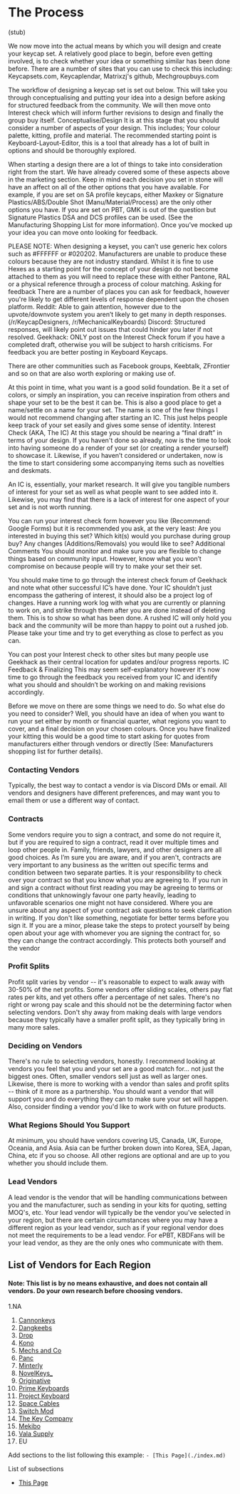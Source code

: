 # The Process
(stub)

We now move into the actual means by which you will design and create your keycap set. A relatively good place to begin, before even getting involved, is to check whether your idea or something similar has been done before. There are a number of sites that you can use to check this including: Keycapsets.com, Keycaplendar, Matrixzj's github, Mechgroupbuys.com

The workflow of designing a keycap set is set out below. This will take you through conceptualising and putting your idea into a design before asking for structured feedback from the community. We will then move onto Interest check which will inform further revisions to design and finally the group buy itself.
Conceptualise/Design
It is at this stage that you should consider a number of aspects of your design. This includes; Your colour palette, kitting, profile and material. The recommended starting point is Keyboard-Layout-Editor, this is a tool that already has a lot of built in options and should be thoroughly explored. 

When starting a design there are a lot of things to take into consideration right from the start. We have already covered some of these aspects above in the marketing section. Keep in mind each decision you set in stone will have an affect on all of the other options that you have available. For example, if you are set on SA profile keycaps, either Maxkey or Signature Plastics/ABS/Double Shot (Manu/Material/Process) are the only other options you have. If you are set on PBT, GMK is out of the question but Signature Plastics DSA and DCS profiles can be used. (See the Manufacturing Shopping List for more information). Once you’ve mocked up your idea you can move onto looking for feedback.

PLEASE NOTE: When designing a keyset, you can’t use generic hex colors such as #FFFFFF or #020202. Manufacturers are unable to produce these colours because they are not industry standard. Whilst it is fine to use Hexes as a starting point for the concept of your design do not become attached to them as you will need to replace these with either Pantone, RAL or a physical reference through a process of colour matching.
Asking for feedback
There are a number of places you can ask for feedback, however you're likely to get different levels of response dependent upon the chosen platform. 
Reddit: Able to gain attention, however due to the upvote/downvote system you aren’t likely to get many in depth responses. (/r/KeycapDesigners, /r/MechanicalKeyboards)
Discord: Structured responses, will likely point out issues that could hinder you later if not resolved.
Geekhack: ONLY post on the Interest Check forum if you have a completed draft, otherwise you will be subject to harsh criticisms. For feedback you are better posting in Keyboard Keycaps.

There are other communities such as Facebook groups, Keebtalk, ZFrontier and so on that are also worth exploring or making use of.

At this point in time, what you want is a good solid foundation. Be it a set of colors, or simply an inspiration, you can receive inspiration from others and shape your set to be the best it can be.
This is also a good place to get a name/settle on a name for your set. The name is one of the few things I would not recommend changing after starting an IC. This just helps people keep track of your set easily and gives some sense of identity.
Interest Check (AKA, The IC)
At this stage you should be nearing a “final draft” in terms of your design. If you haven't done so already, now is the time to look into having someone do a render of your set (or creating a render yourself) to showcase it. Likewise, if you haven’t considered or undertaken, now is the time to start considering some accompanying items such as novelties and deskmats.

An IC is, essentially, your market research. It will give you tangible numbers of interest for your set as well as what people want to see added into it. Likewise, you may find that there is a lack of interest for one aspect of your set and is not worth running.

You can run your interest check form however you like (Recommend: Google Forms) but it is recommended you ask, at the very least:
Are you interested in buying this set?
Which kit(s) would you purchase during group buy?
Any changes (Additions/Removals) you would like to see?
Additional Comments
You should monitor and make sure you are flexible to change things based on community input. However, know what you won’t compromise on because people will try to make your set their set.

You should make time to go through the interest check forum of Geekhack and note what other successful IC’s have done. Your IC shouldn’t just encompass the gathering of interest, it should also be a project log of changes. Have a running work log with what you are currently or planning to work on, and strike through them after you are done instead of deleting them. This is to show so what has been done. A rushed IC will only hold you back and the community will be more than happy to point out a rushed job. Please take your time and try to get everything as close to perfect as you can.

You can post your Interest check to other sites but many people use Geekhack as their central location for updates and/our progress reports.
IC Feedback & Finalizing
This may seem self-explanatory however it's now time to go through the feedback you received from your IC and identify what you should and shouldn’t be working on and making revisions accordingly. 

Before we move on there are some things we need to do. So what else do you need to consider? Well, you should have an idea of when you want to run your set either by month or financial quarter, what regions you want to cover, and a final decision on your chosen colours. Once you have finalized your kitting this would be a good time to start asking for quotes from manufacturers either through vendors or directly (See: Manufacturers shopping list for further details). 

### Contacting Vendors
Typically, the best way to contact a vendor is via Discord DMs or email. All vendors and designers have different preferences, and may want you to email them or use a different way of contact.

### Contracts
Some vendors require you to sign a contract, and some do not require it, but if you are required to sign a contract, read it over multiple times and loop other people in. Family, friends, lawyers, and other designers are all good choices.  As I’m sure you are aware, and if you aren't, contracts are very important to any business as the written out specific terms and condition between two separate parties. It is your responsibility to check over your contract so that you know what you are agreeing to. If you run in and sign a contract without first reading you may be agreeing to terms or conditions that unknowingly favour one party heavily, leading to unfavorable scenarios one might not have considered. Where you are unsure about any aspect of your contract ask questions to seek clarification in writing. If you don't like something, negotiate for better terms before you sign it. If you are a minor, please take the steps to protect yourself by being open about your age with whomever you are signing the contract for, so they can change the contract accordingly. This protects both yourself and the vendor

### Profit Splits
Profit split varies by vendor -- it's reasonable to expect to walk away with 30-50% of the net profits. Some vendors offer sliding scales, others pay flat rates per kits, and yet others offer a percentage of net sales. There's no right or wrong pay scale and this should not be the determining factor when selecting vendors. Don't shy away from making deals with large vendors because they typically have a smaller profit split, as they typically bring in many more sales.

### Deciding on Vendors
There's no rule to selecting vendors, honestly. I recommend looking at vendors you feel that you and your set are a good match for... not just the biggest ones. Often, smaller vendors sell just as well as larger ones. Likewise, there is more to working with a vendor than sales and profit splits -- think of it more as a partnership. You should want a vendor that will support you and do everything they can to make sure your set will happen. Also, consider finding a vendor you'd like to work with on future products.


### What Regions Should You Support
At minimum, you should have vendors covering US, Canada, UK, Europe, Oceania, and Asia. Asia can be further broken down into Korea, SEA, Japan, China, etc if you so choose.  All other regions are optional and are up to you whether you should include them.

### Lead Vendors
A lead vendor is the vendor that will be handling communications between you and the manufacturer, such as sending in your kits for quoting, setting MOQ's, etc. Your lead vendor will typically be the vendor you've selected in your region, but there are certain circumstances where you may have a different region as your lead vendor, such as if your regional vendor does not meet the requirements to be a lead vendor. For ePBT, KBDFans will be your lead vendor, as they are the only ones who communicate with them.

## List of Vendors for Each Region
#### Note: This list is by no means exhaustive, and does not contain all vendors. Do your own research before choosing vendors.
1.NA
  1. [Cannonkeys](https://cannonkeys.com/)
  2. [Dangkeebs](https://dangkeebs.com/)
  3. [Drop](https://drop.com/)
  4. [Kono](https://kono.store/)
  5. [Mechs and Co](https://mechsandco.com/)
  6. [Panc](https://panc.co/)
  7. [Minterly](https://www.minterlystudios.com/)
  8. [NovelKeys_](https://novelkeys.xyz/)
  9. [Originative](https://www.originativeco.com/)
  10. [Prime Keyboards](https://www.primekb.com/)
  11. [Project Keyboard](https://store.projectkeyboard.com/)
  12. [Space Cables](https://spacecables.net/)
  13. [Switch Mod](https://switchmod.net/)
  14. [The Key Company](https://thekey.company/)
  15. [Mekibo](https://mekibo.com/)
  16. [Vala Supply](https://vala.supply/)
2. EU

Add sections to the list following this example:
```- [This Page](./index.md)```

List of subsections
- [This Page](./index.md)
